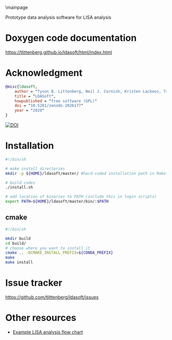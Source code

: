 \mainpage

Prototype data analysis software for LISA analysis

# Doxygen code documentation
https://tlittenberg.github.io/ldasoft/html/index.html

# Acknowledgment

```bibtex
@misc{ldasoft,
	author = "Tyson B. Littenberg, Neil J. Cornish, Kristen Lackeos, Travis Robson",
	title = "LDASoft",
	howpublished = "free software (GPL)"
	doi = "10.5281/zenodo.2026177"
	year = "2020"
}
```

[![DOI](https://zenodo.org/badge/DOI/10.5281/zenodo.2026177.svg)](https://doi.org/10.5281/zenodo.2026177)

# Installation
```bash
#!/bin/sh

# make install directories
mkdir -p ${HOME}/ldasoft/master/ #hard-coded installation path in Makefiles (for now)

# build codes
./install.sh

# add location of binaries to PATH (include this in login scripts)
export PATH=${HOME}/ldasoft/master/bin/:$PATH
```

## cmake
```bash
#!/bin/sh

mkdir build
cd build/
# choose where you want to install it
cmake .. -DCMAKE_INSTALL_PREFIX=${CONDA_PREFIX}
make
make install
```


# Issue tracker
https://github.com/tlittenberg/ldasoft/issues

# Other resources
 + [Example LISA analysis flow chart](https://www.draw.io/#Htlittenberg%2Fldasoft%2Fmaster%2FLISADataFlow.drawio)
